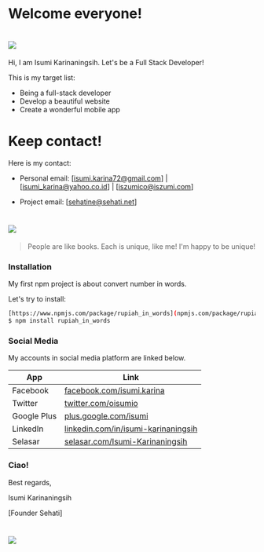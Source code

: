 # Welcome everyone!

# [![](http://www.iszumi.com/sites/default/files/Logo_2.jpg)](http://www.iszumi.com)


Hi, I am Isumi Karinaningsih. Let's be a Full Stack Developer!

This is my target list:

  -  Being a full-stack developer
  -  Develop a beautiful website
  -  Create a wonderful mobile app

# Keep contact!

 Here is my contact:
  -  Personal email: 
     [isumi.karina72@gmail.com] | [isumi_karina@yahoo.co.id] | [iszumico@iszumi.com]
     
  -  Project email:
     [sehatine@sehati.net]

# [![](https://assets-cdn.github.com/images/icons/emoji/octocat.png)](http://www.github.com/isumizumi)

> People are like books.
> Each is unique, like me!
> I'm happy to be unique!


### Installation

My first npm project is about convert number in words.

Let's try to install:

```sh
[https://www.npmjs.com/package/rupiah_in_words](npmjs.com/package/rupiah_in_words)
$ npm install rupiah_in_words
```

### Social Media

My accounts in social media platform are linked below.

| App | Link |
| ------ | ------ |
| Facebook | [facebook.com/isumi.karina](https://www.facebook.com/isumi.karina) |
| Twitter | [twitter.com/oisumio](https://twitter.com/oisumio) |
| Google Plus | [plus.google.com/isumi](https://plus.google.com/101498873662196123612) |
| LinkedIn | [linkedin.com/in/isumi-karinaningsih](https://www.linkedin.com/in/isumi-karinaningsih-1183975b) |
| Selasar | [selasar.com/Isumi-Karinaningsih](https://www.selasar.com/profile/5167/Isumi-Karinaningsih) |


### Ciao!

Best regards,



Isumi Karinaningsih

[Founder Sehati]


# [![](http://sehati.net/sites/default/files/Logo%20Sehati_Favicon.png)](http://www.sehati.net)
